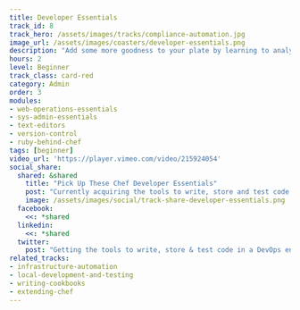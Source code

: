 ```yaml
---
title: Developer Essentials
track_id: 8
track_hero: /assets/images/tracks/compliance-automation.jpg
image_url: /assets/images/coasters/developer-essentials.png
description: "Add some more goodness to your plate by learning to analyze web operations and describe each component as code in a Chef cookbook. Go hands-on with the tools needed to write, store, and test that code in a collaborative DevOps environment."
hours: 2
level: Beginner
track_class: card-red
category: Admin
order: 3
modules:
- web-operations-essentials
- sys-admin-essentials
- text-editors
- version-control
- ruby-behind-chef
tags: [beginner]
video_url: 'https://player.vimeo.com/video/215924054'
social_share:
  shared: &shared
    title: "Pick Up These Chef Developer Essentials"
    post: "Currently acquiring the tools to write, store and test code in a DevOps environment via the `Developer Essentials` track at Learn Chef Rally. Get what you need now."
    image: /assets/images/social/track-share-developer-essentials.png
  facebook:
    <<: *shared
  linkedin:
    <<: *shared
  twitter:
    post: "Getting the tools to write, store & test code in a DevOps environment with Learn Chef's `Developer Essentials` track: "
related_tracks:
- infrastructure-automation
- local-development-and-testing
- writing-cookbooks
- extending-chef
---
```

